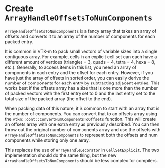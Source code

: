 # Create `ArrayHandleOffsetsToNumComponents`

`ArrayHandleOffsetsToNumComponents` is a fancy array that takes an array of
offsets and converts it to an array of the number of components for each
packed entry.

It is common in VTK-m to pack small vectors of variable sizes into a single
contiguous array. For example, cells in an explicit cell set can each have
a different amount of vertices (triangles = 3, quads = 4, tetra = 4, hexa =
8, etc.). Generally, to access items in this list, you need an array of
components in each entry and the offset for each entry. However, if you
have just the array of offsets in sorted order, you can easily derive the
number of components for each entry by subtracting adjacent entries. This
works best if the offsets array has a size that is one more than the number
of packed vectors with the first entry set to 0 and the last entry set to
the total size of the packed array (the offset to the end).

When packing data of this nature, it is common to start with an array that
is the number of components. You can convert that to an offsets array using
the `vtkm::cont::ConvertNumComponentsToOffsets` function. This will create
an offsets array with one extra entry as previously described. You can then
throw out the original number of components array and use the offsets with
`ArrayHandleOffsetsToNumComponents` to represent both the offsets and num
components while storing only one array.

This replaces the use of `ArrayHandleDecorator` in `CellSetExplicit`.
The two implementation should do the same thing, but the new
`ArrayHandleOffsetsToNumComponents` should be less complex for
compilers.
